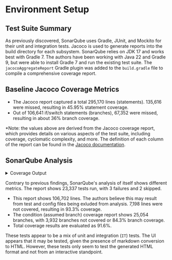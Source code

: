 # Environment Setup

## Test Suite Summary

As previously discovered, SonarQube uses Gradle, JUnit, and Mockito for their unit and integration
tests. Jacoco is used to generate reports into the build directory for each subsystem. SonarQube
relies on JDK 17 and works best with Gradle 7. The authors have been working with Java 22 and Gradle 9,
but were able to install Gradle 7 and run the existing test suite. The `jacocoAggregateReport` Gradle
plugin was added to the `build.gradle` file to compile a comprehensive coverage report.

## Baseline Jacoco Coverage Metrics

* The Jacoco report captured a total 295,170 lines (statements). 135,616 were missed, resulting in
  45.95% statement coverage.
* Out of 106,641 if/switch statements (branches), 67,352 were missed, resulting in about 36%
  branch coverage.

*Note: the values above are derived from the Jacoco coverage report, which provides details on
various aspects of the test suite, including coverage, cyclomatic complexity, and more. The
definition of each column of the report can be found in the [Jacoco documentation][jacoco_docs].

[jacoco_docs]: https://www.eclemma.org/jacoco/trunk/doc/counters.html

## SonarQube Analysis

<details>
<summary>Coverage Output</summary>

![Coverage results](./assets/coverage.png)
![Test results](./assets/tests.png)

</details>

Contrary to previous findings, SonarQube's analysis of itself shows different metrics. The report
shows 23,337 tests run, with 3 failures and 2 skipped.

* This report shows 106,702 lines. The authors believe this may result from test and config files
  being exluded from analysis. 7,198 lines were not covered, resulting in 93.3% coverage.
* The condition (assumed branch) coverage report shows 25,054 branches, with 3,932 branches not
  covered or 84.3% branch coverage.
* Total coverage results are evaluated as 91.6%.

These tests appear to be a mix of unit and integration (`IT`) tests. The UI appears that it may be
tested, given the presence of markdown conversion to HTML. However, these tests only seem to test
the generated HTML format and not from an interactive standpoint.
